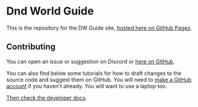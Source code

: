 # Dnd World Guide

This is the repository for the DW Guide site, [hosted here on GitHub Pages](https://jmac-0904.github.io/dwguide/).

## Contributing

You can open an issue or suggestion on Discord or [here on GitHub](https://github.com/jmac-0904/dwguide/issues).

You can also find below some tutorials for how to draft changes to the source code and suggest them on GitHub. You will need to [make a GitHub account](https://github.com/signup) if you haven't already. You will want to use a laptop too.

[Then check the developer docs](https://jmac-0904.github.io/dwguide/docs/).
